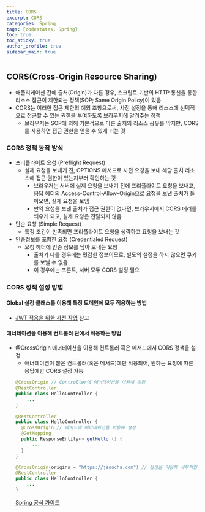 ```yaml
---
title: CORS
excerpt: CORS
categories: Spring
tags: [codestates, Spring]
toc: true
toc_sticky: true
author_profile: true
sidebar_main: true
---
```

## CORS(Cross-Origin Resource Sharing)
- 애플리케이션 간에 출처(Origin)가 다른 경우, 스크립트 기반의 HTTP 통신을 통한 리소스 접근이 제한되는 정책(SOP; Same Origin Policy)이 있음
- CORS는 이러한 접근 제한의 예외 조항으로써, 사전 설정을 통해 리소스에 선택적으로 접근할 수 있는 권한을 부여하도록 브라우저에 알려주는 정책
  - 브라우저는 SOP에 의해 기본적으로 다른 출처의 리소스 공유를 막지만, CORS를 사용하면 접근 권한을 얻을 수 있게 되는 것

### CORS 정책 동작 방식
- 프리플라이트 요청 (Preflight Request)
  - 실제 요청을 보내기 전, OPTIONS 메서드로 사전 요청을 보내 해당 출처 리소스에 접근 권한이 있는지부터 확인하는 것
    - 브라우저는 서버에 실제 요청을 보내기 전에 프리플라이트 요청을 보내고, 응답 헤더의 Access-Control-Allow-Origin으로 요청을 보낸 출처가 돌아오면, 실제 요청을 보냄
    - 만약 요청을 보낸 출처가 접근 권한이 없다면, 브라우저에서 CORS 에러를 띄우게 되고, 실제 요청은 전달되지 않음
- 단순 요청 (Simple Request)
  - 특정 조건이 만족되면 프리플라이트 요청을 생략하고 요청을 보내는 것
- 인증정보를 포함한 요청 (Credentialed Request)
  - 요청 헤더에 인증 정보를 담아 보내는 요청
    - 출처가 다를 경우에는 민감한 정보이므로, 별도의 설정을 하지 않으면 쿠키를 보낼 수 없음
    - 이 경우에는 프론트, 서버 모두 CORS 설정 필요

### CORS 정책 설정 방법

#### Global 설정 클래스를 이용해 특정 도메인에 모두 적용하는 방법
- [JWT 적용을 위한 사전 작업](https://jsoocha.github.io/spring/codestates66-1/) 참고

#### 애너테이션을 이용해 컨트롤러 단에서 적용하는 방법
- @CrossOrigin 애너테이션을 이용해 컨트롤러 혹은 메서드에서 CORS 정책을 설정
  - 애너테이션이 붙은 컨트롤러(혹은 메서드)에만 적용되어, 원하는 요청에 따른 응답에만 CORS 설정 가능
  ```java
  @CrossOrigin // Controller에 애너테이션을 이용해 설정
  @RestController
  public class HelloController {
      ...
  }
  ```
  ```java
  @RestController
  public class HelloController {
	@CrossOrigin // 메서드에 애너테이션을 이용해 설정
	@GetMapping
	public ResponseEntity<> getHello () {
		...
	}
  }
  ```
  ```java
  @CrossOrigin(origins = "https://jsoocha.com") // 옵션을 이용해 세부적인 설정 추가 가능
  @RestController
  public class HelloController {
	  ...
  }
  ```
  [Spring 공식 가이드](https://spring.io/guides/gs/rest-service-cors/)